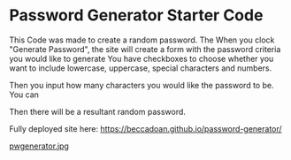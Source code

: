 # Password Generator Starter Code

This Code was made to create a random password. The
When you clock "Generate Password", the site will create a form with the password criteria you would like to generate
You have checkboxes to choose whether you want to include lowercase, uppercase, special characters and numbers. 

Then you input how many characters you would like the password to be. You can

Then there will be a resultant random password.

Fully deployed site here: https://beccadoan.github.io/password-generator/

[pwgenerator.jpg](https://postimg.cc/XpZvGvcQ)
